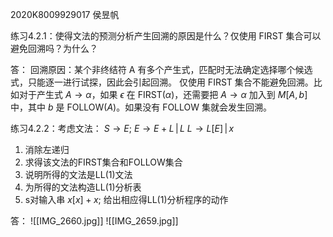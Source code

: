 2020K8009929017 侯昱帆

练习4.2.1：使得文法的预测分析产生回溯的原因是什么？仅使用 FIRST 集合可以避免回溯吗？为什么？

答：
回溯原因：某个非终结符 A 有多个产生式，匹配时无法确定选择哪个候选式，只能逐一进行试探，因此会引起回溯。
仅使用 FIRST 集合不能避免回溯。比如对于产生式 $A\rightarrow \alpha$，如果 $\epsilon$ 在 FIRST($\alpha$)，还需要把 $A\rightarrow \alpha$ 加入到 $M[A,b]$ 中，其中 $b$ 是 FOLLOW($A$)。如果没有 FOLLOW 集就会发生回溯。

练习4.2.2：考虑文法：
$S\rightarrow E;$
$E\rightarrow E+L\,|\,L$
$L\rightarrow L[E]\,|\,x$

1. 消除左递归
2. 求得该文法的FIRST集合和FOLLOW集合
3. 说明所得的文法是LL(1)文法
4. 为所得的文法构造LL(1)分析表
5. s对输入串 $x[x]+x;$ 给出相应得LL(1)分析程序的动作

答：
![[IMG_2660.jpg]]
![[IMG_2659.jpg]]
